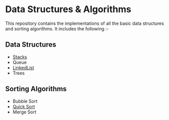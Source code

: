 # Data Structures & Algorithms 
This repository contains the implementations of all the basic data structures and sorting algorithms. It includes the following :-

## Data Structures 
- [Stacks](https://github.com/vvijayaraman0822/DataStructures-Algorithms/blob/master/Stacks.java) 
- Queue
- [LinkedList](https://github.com/vvijayaraman0822/DataStructures-Algorithms/blob/master/LinkedLists.java) 
- Trees

## Sorting Algorithms 
- Bubble Sort 
- [Quick Sort](https://github.com/vvijayaraman0822/DataStructures-Algorithms/blob/master/Sorting%20Algorithms/QuickSort.java) 
- Merge Sort
